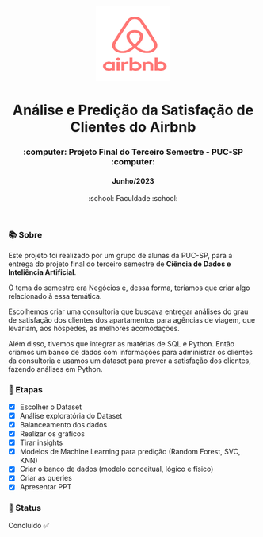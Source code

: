 <p align="center">
  <img src=https://github.com/maafinotti/satisfacao_clientes_airbnb/blob/master/img/logo.png" width="150" height="150">
</p>

<h1 align="center">Análise e Predição da Satisfação de Clientes do Airbnb</h1>

<h3 align="center">:computer: Projeto Final do Terceiro Semestre - PUC-SP :computer: </h3>
<h4 align="center">Junho/2023</h4>
<p align='center'> :school: Faculdade :school: </p>
 
  </br>
  
### :books: Sobre
Este projeto foi realizado por um grupo de alunas da PUC-SP, para a entrega do projeto final do terceiro semestre de **Ciência de Dados e Inteliência Artificial**.

O tema do semestre era Negócios e, dessa forma, teríamos que criar algo relacionado à essa temática. 

Escolhemos criar uma consultoria que buscava entregar análises do grau de satisfação dos clientes dos apartamentos para agências de viagem, que levariam, aos hóspedes, as melhores acomodações.

Além disso, tivemos que integrar as matérias de SQL e Python. Então criamos um banco de dados com informações para administrar os clientes da consultoria e usamos um dataset para prever a satisfação dos clientes, fazendo análises em Python.

### :bookmark_tabs: Etapas
- [x] Escolher o Dataset
- [x] Análise exploratória do Dataset
- [x] Balanceamento dos dados
- [x] Realizar os gráficos
- [x] Tirar insights
- [x] Modelos de Machine Learning para predição (Random Forest, SVC, KNN)
- [x] Criar o banco de dados (modelo conceitual, lógico e físico)
- [x] Criar as queries
- [x] Apresentar PPT

### :eyes: Status
Concluído :white_check_mark:
